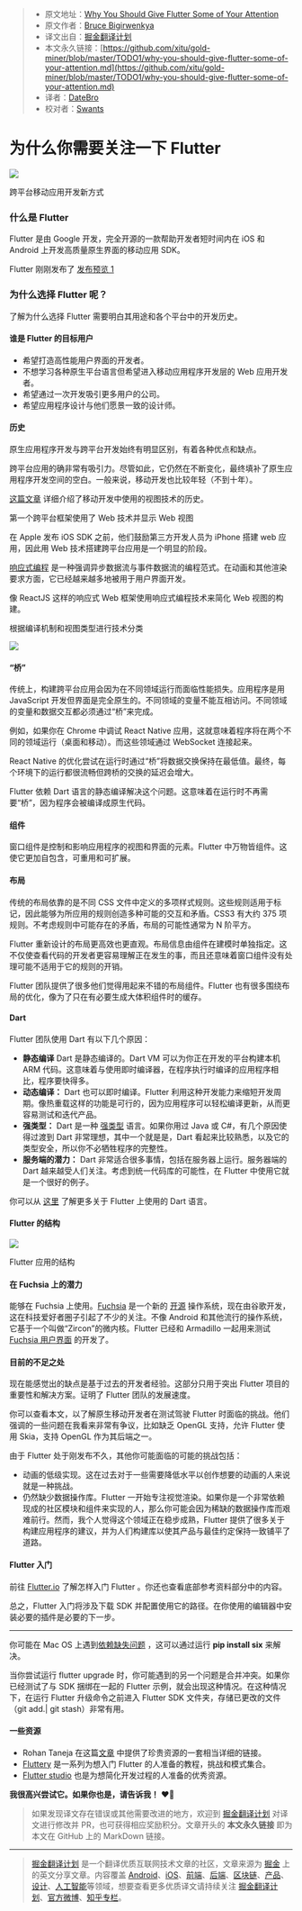 > * 原文地址：[Why You Should Give Flutter Some of Your Attention](https://medium.com/the-andela-way/why-you-should-give-flutter-some-of-your-attention-22dd7e5cae42)
> * 原文作者：[Bruce Bigirwenkya](https://medium.com/@bruce.bigirwenkya?source=post_header_lockup)
> * 译文出自：[掘金翻译计划](https://github.com/xitu/gold-miner)
> * 本文永久链接：[https://github.com/xitu/gold-miner/blob/master/TODO1/why-you-should-give-flutter-some-of-your-attention.md](https://github.com/xitu/gold-miner/blob/master/TODO1/why-you-should-give-flutter-some-of-your-attention.md)
> * 译者：[DateBro](https://github.com/DateBro)
> * 校对者：[Swants](https://github.com/swants)

# 为什么你需要关注一下 Flutter

![](https://cdn-images-1.medium.com/max/1000/1*ksS2oqmcv5ol9nCaMkraIw.jpeg)

跨平台移动应用开发新方式

### 什么是 Flutter

Flutter 是由 Google 开发，完全开源的一款帮助开发者短时间内在 iOS 和 Android 上开发高质量原生界面的移动应用 SDK。

Flutter 刚刚发布了 [发布预览 1](https://medium.com/flutter-io/flutter-release-preview-1-943a9b6ee65a)

### 为什么选择 Flutter 呢？

了解为什么选择 Flutter 需要明白其用途和各个平台中的开发历史。

#### 谁是 Flutter 的目标用户

*   希望打造高性能用户界面的开发者。
*   不想学习各种原生平台语言但希望进入移动应用程序开发层的 Web 应用开发者。
*   希望通过一次开发吸引更多用户的公司。
*   希望应用程序设计与他们愿景一致的设计师。

#### 历史

原生应用程序开发与跨平台开发始终有明显区别，有着各种优点和缺点。

跨平台应用的确非常有吸引力。尽管如此，它仍然在不断变化，最终填补了原生应用程序开发空间的空白。一般来说，移动开发也比较年轻（不到十年）。

[这篇文章](https://hackernoon.com/whats-revolutionary-about-flutter-946915b09514) 详细介绍了移动开发中使用的视图技术的历史。

第一个跨平台框架使用了 Web 技术并显示 Web 视图

在 Apple 发布 iOS SDK 之前，他们鼓励第三方开发人员为 iPhone 搭建 web 应用，因此用 Web 技术搭建跨平台应用是一个明显的阶段。

[响应式编程](https://gist.github.com/staltz/868e7e9bc2a7b8c1f754) 是一种强调异步数据流与事件数据流的编程范式。在动画和其他渲染要求方面，它已经越来越多地被用于用户界面开发。

像 ReactJS 这样的响应式 Web 框架使用响应式编程技术来简化 Web 视图的构建。

根据编译机制和视图类型进行技术分类

![](https://cdn-images-1.medium.com/max/800/1*pxh6w9ALI-bAYHg33zZQ2g.png)

#### “桥”

传统上，构建跨平台应用会因为在不同领域运行而面临性能损失。应用程序是用 JavaScript 开发但界面是完全原生的。不同领域的变量不能互相访问。不同领域的变量和数据交互都必须通过“桥”来完成。

例如，如果你在 Chrome 中调试 React Native 应用，这就意味着程序将在两个不同的领域运行（桌面和移动）。而这些领域通过 WebSocket 连接起来。

React Native 的优化尝试在运行时通过“桥”将数据交换保持在最低值。最终，每个环境下的运行都很流畅但跨桥的交换的延迟会增大。

Flutter 依赖 Dart 语言的静态编译解决这个问题。这意味着在运行时不再需要“桥”，因为程序会被编译成原生代码。

#### 组件

窗口组件是控制和影响应用程序的视图和界面的元素。Flutter 中万物皆组件。这使它更加自包含，可重用和可扩展。

#### 布局

传统的布局依靠的是不同 CSS 文件中定义的多项样式规则。这些规则适用于标记，因此能够为所应用的规则创造多种可能的交互和矛盾。CSS3 有大约 375 项规则。不考虑规则中可能存在的矛盾，布局的可能性通常为 N 阶平方。

Flutter 重新设计的布局更高效也更直观。布局信息由组件在建模时单独指定。这不仅使查看代码的开发者更容易理解正在发生的事，而且还意味着窗口组件没有处理可能不适用于它的规则的开销。

Flutter 团队提供了很多他们觉得用起来不错的布局组件。Flutter 也有很多围绕布局的优化，像为了只在有必要生成大体积组件时的缓存。

#### Dart

Flutter 团队使用 Dart 有以下几个原因：

*   **静态编译**
    Dart 是静态编译的。Dart VM 可以为你正在开发的平台构建本机 ARM 代码。这意味着与使用即时编译器，在程序执行时编译的应用程序相比，程序要快得多。
*   **动态编译：** Dart 也可以即时编译。Flutter 利用这种开发能力来缩短开发周期。像热重载这样的功能是可行的，因为应用程序可以轻松编译更新，从而更容易测试和迭代产品。
*  **强类型：** Dart 是一种 [强类型](https://en.wikipedia.org/wiki/Strong_and_weak_typing) 语言。如果你用过 Java 或 C#，有几个原因使得过渡到 Dart 非常理想，其中一个就是是，Dart 看起来比较熟悉，以及它的类型安全，所以你不必牺牲程序的完整性。
*   **服务端的潜力：** Dart 非常适合很多事情，包括在服务器上运行。服务器端的 Dart 越来越受人们关注。考虑到统一代码库的可能性，在 Flutter 中使用它就是一个很好的例子。

你可以从 [这里](https://hackernoon.com/why-flutter-uses-dart-dd635a054ebf) 了解更多关于 Flutter 上使用的 Dart 语言。

#### Flutter 的结构

![](https://cdn-images-1.medium.com/max/800/1*okW6pQoMLLmlAhPnGL95PA.png)

Flutter 应用的结构

#### 在 Fuchsia 上的潜力

能够在 Fuchsia 上使用。[Fuchsia](https://fuchsia.googlesource.com/) 是一个新的 [开源](https://fuchsia.googlesource.com/) 操作系统，现在由谷歌开发，这在科技爱好者圈子引起了不少的关注。不像 Android 和其他流行的操作系统，它基于一个叫做“Zircon”的微内核。Flutter 已经和 Armadillo 一起用来测试 [Fuchsia 用户界面](https://9to5google.com/2018/03/02/fuchsia-friday-first-fuchsia-app/) 的开发了。

#### 目前的不足之处

现在能感觉出的缺点是基于过去的开发者经验。这部分只用于突出 Flutter 项目的重要性和解决方案。证明了 Flutter 团队的发展速度。

你可以查看本文，以了解原生移动开发者在测试驾驶 Flutter 时面临的挑战。他们强调的一些问题在我看来非常有争议，比如缺乏 OpenGL 支持，允许 Flutter 使用 Skia，支持 OpenGL 作为其后端之一。

由于 Flutter 处于刚发布不久，其他你可能面临的可能的挑战包括：

*   动画的低级实现。这在过去对于一些需要降低水平以创作想要的动画的人来说就是一种挑战。
*   仍然缺少数据操作库。Flutter 一开始专注视觉渲染。如果你是一个非常依赖现成的社区模块和组件来实现的人，那么你可能会因为稀缺的数据操作库而艰难前行。然而，我个人觉得这个领域正在稳步成熟，Flutter 提供了很多关于构建应用程序的建议，并为人们构建库以使其产品与最佳约定保持一致铺平了道路。

#### Flutter 入门

前往 [Flutter.io](http://flutter.io/) 了解怎样入门 Flutter 。你还也查看底部参考资料部分中的内容。

总之，Flutter 入门将涉及下载 SDK 并配置使用它的路径。在你使用的编辑器中安装必要的插件是必要的下一步。

* * *

你可能在 Mac OS 上遇到[依赖缺失问题](https://github.com/flutter/flutter/issues/16428) ，这可以通过运行 **pip install six** 来解决。

当你尝试运行 flutter upgrade 时，你可能遇到的另一个问题是合并冲突。如果你已经测试了与 SDK 捆绑在一起的 Flutter 示例，就会出现这种情况。在这种情况下，在运行 Flutter 升级命令之前进入 Flutter SDK 文件夹，存储已更改的文件（git add.| git stash）非常有用。

#### 一些资源

*   Rohan Taneja 在这篇[文章](https://medium.freecodecamp.org/learn-flutter-best-resources-18f88346ed0f) 中提供了珍贵资源的一套相当详细的链接。
*   [Fluttery](https://medium.com/fluttery) 是一系列为想入门 Flutter 的人准备的教程，挑战和模式集合。
*   [Flutter studio](https://flutterstudio.app/) 也是为想简化开发过程的人准备的优秀资源。

**我很高兴尝试它。如果你也是，请告诉我！** ❤️🚀

> 如果发现译文存在错误或其他需要改进的地方，欢迎到 [掘金翻译计划](https://github.com/xitu/gold-miner) 对译文进行修改并 PR，也可获得相应奖励积分。文章开头的 **本文永久链接** 即为本文在 GitHub 上的 MarkDown 链接。


---

> [掘金翻译计划](https://github.com/xitu/gold-miner) 是一个翻译优质互联网技术文章的社区，文章来源为 [掘金](https://juejin.im) 上的英文分享文章。内容覆盖 [Android](https://github.com/xitu/gold-miner#android)、[iOS](https://github.com/xitu/gold-miner#ios)、[前端](https://github.com/xitu/gold-miner#前端)、[后端](https://github.com/xitu/gold-miner#后端)、[区块链](https://github.com/xitu/gold-miner#区块链)、[产品](https://github.com/xitu/gold-miner#产品)、[设计](https://github.com/xitu/gold-miner#设计)、[人工智能](https://github.com/xitu/gold-miner#人工智能)等领域，想要查看更多优质译文请持续关注 [掘金翻译计划](https://github.com/xitu/gold-miner)、[官方微博](http://weibo.com/juejinfanyi)、[知乎专栏](https://zhuanlan.zhihu.com/juejinfanyi)。
